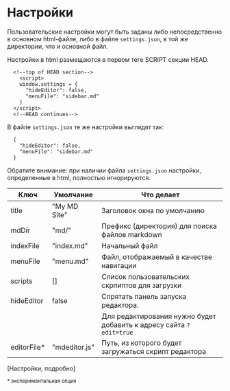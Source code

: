 # Настройки
Пользовательские настройки могут быть заданы либо непосредственно в основном html-файле, либо в файле `settings.json`, в той же директории, что и основной файл.

Настройки в html размещаются в первом теге SCRIPT  секции HEAD.

```
  <!--top of HEAD section-->
    <script>
    window.settings = {
      "hideEditor": false,
      "menuFile": "sidebar.md"
    }
  </script>
  <!--HEAD continues-->
```

В файле `settings.json`  те же настройки выглядят так:


```
  {
    "hideEditor": false,
    "menuFile": "sidebar.md"
  }
```

Обратите внимание:   при наличии файла `settings.json` настройки, определенные в html, полностью игнорируются.

| Ключ | Умолчание | Что делает |
|--|--|--|
| title | "My MD Site" | Заголовок окна по умолчанию |
| mdDir | "md/" |  Префикс (директория) для поиска файлов markdown |
| indexFile | "index.md" | Начальный файл |
| menuFile | "menu.md" | Файл, отображаемый в качестве навигации |
| scripts | [] | Список пользовательских скрпиптов для загрузки | 
| hideEditor | false | Спрятать панель запуска редактора. |\
| | |Для редактирования нужно будет добавить к адресу сайта `?edit=true`|
| editorFile* | "mdeditor.js" | Путь, из которого будет загружаться скрипт редактора |
[Настройки, подробно]

<small>* экспериментальная опция</small>
